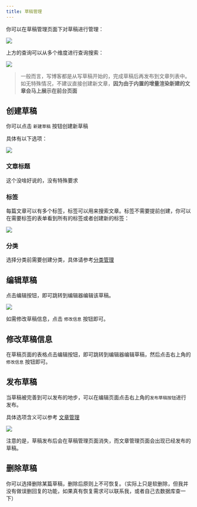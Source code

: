 ```yaml
---
title: 草稿管理
---
```


你可以在草稿管理页面下对草稿进行管理：

![](https://pic.mereith.com/img/71aad2a5ec2c0d42a94f1d8c68ebf045.clipboard-2022-08-16.png)

上方的查询可以从多个维度进行查询搜索：

![](https://pic.mereith.com/img/730ad49e1827f8972e582239122a62b4.clipboard-2022-08-16.png)

> 一般而言，写博客都是从写草稿开始的，完成草稿后再发布到文章列表中。如无特殊情况，不建议直接创建新文章，**因为由于内置的增量渲染新建的文章会马上展示在前台页面**

## 创建草稿

你可以点击 `新建草稿` 按钮创建新草稿

具体有以下选项：

![](https://pic.mereith.com/img/00809c704c83e67c946b73e951306fd7.clipboard-2022-08-16.png)

### 文章标题

这个没啥好说的，没有特殊要求

### 标签

每篇文章可以有多个标签，标签可以用来搜索文章。标签不需要提前创建，你可以在需要标签的表单看到所有的标签或者创建新的标签：

![](https://pic.mereith.com/img/f96db83327831a83b5eb7b010be0f431.clipboard-2022-08-15.png)

### 分类

选择分类前需要创建分类，具体请参考[分类管理](/feature/basic/category.md)

## 编辑草稿

点击编辑按钮，即可跳转到编辑器编辑该草稿。

![](https://pic.mereith.com/img/f190f4af382144eb5b14f1bbec10eac9.clipboard-2022-08-16.png)

如需修改草稿信息，点击 `修改信息` 按钮即可。

## 修改草稿信息

在草稿页面的表格点击编辑按钮，即可跳转到编辑器编辑草稿，然后点击右上角的 `修改信息` 按钮即可。

## 发布草稿

当草稿被完善到可以发布的地步，可以在编辑页面点击右上角的`发布草稿按钮`进行发布。

具体选项含义可以参考 [文章管理](/feature/basic/article.md)

![](https://pic.mereith.com/img/e81cc176a756cf21acfb87ec2bf509d5.clipboard-2022-08-16.png)

注意的是，草稿发布后会在草稿管理页面消失，而文章管理页面会出现已经发布的草稿。

## 删除草稿

你可以选择删除某篇草稿，删除后原则上不可恢复。（实际上只是软删除，但我并没有做误删回复的功能，如果真有恢复需求可以联系我，或者自己去数据库查一下）
